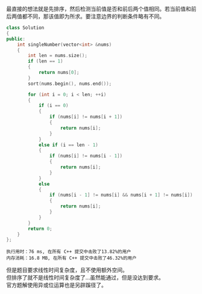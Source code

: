 最直接的想法就是先排序，然后检测当前值是否和前后两个值相同。若当前值和前后两值都不同，那该值即为所求。要注意边界的判断条件略有不同。
```cpp
class Solution
{
public:
    int singleNumber(vector<int> &nums)
    {
        int len = nums.size();
        if (len == 1)
        {
            return nums[0];
        }
        sort(nums.begin(), nums.end());

        for (int i = 0; i < len; ++i)
        {
            if (i == 0)
            {
                if (nums[i] != nums[i + 1])
                {
                    return nums[i];
                }
            }
            else if (i == len - 1)
            {
                if (nums[i] != nums[i - 1])
                {
                    return nums[i];
                }
            }
            else
            {
                if (nums[i - 1] != nums[i] && nums[i + 1] != nums[i])
                {
                    return nums[i];
                }
            }
        }
        return 0;
    }
};
```
```
执行用时：76 ms, 在所有 C++ 提交中击败了13.82%的用户
内存消耗：16.8 MB, 在所有 C++ 提交中击败了46.32%的用户
```
但是题目要求线性时间复杂度，且不使用额外空间。  
但排序了就不是线性时间复杂度了...虽然能通过，但是没达到要求。  
官方题解使用异或位运算也是另辟蹊径了。  
